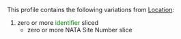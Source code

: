 This profile contains the following variations from [Location](http://hl7.org/fhir/STU3/Location):

1. zero or more <span style='color:green'>identifier</span> sliced
   * zero or more NATA Site Number slice
